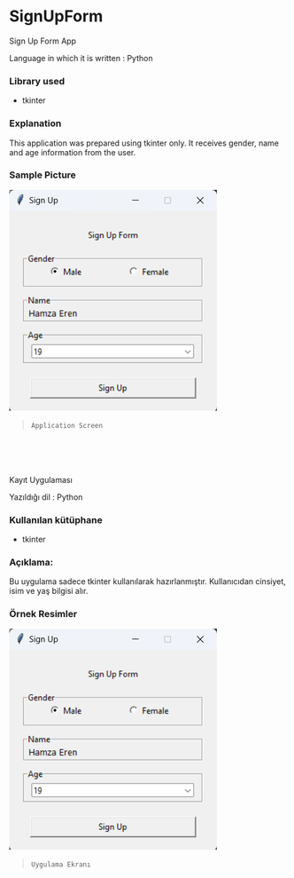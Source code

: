 # SignUpForm
Sign Up Form App

Language in which it is written : Python

### Library used
* tkinter

### Explanation
This application was prepared using tkinter only. It receives gender, name and age information from the user.

### Sample Picture
![Application Screen](https://github.com/Hamza-Eren/SignUpForm/blob/main/SignUpForm.png)
> `Application Screen`

<br><br><br><br>
Kayıt Uygulaması

Yazıldığı dil : Python

### Kullanılan kütüphane
* tkinter

### Açıklama:
Bu uygulama sadece tkinter kullanılarak hazırlanmıştır. Kullanıcıdan cinsiyet, isim ve yaş bilgisi alır.

### Örnek Resimler
![Uygulama Ekranı](https://github.com/Hamza-Eren/SignUpForm/blob/main/SignUpForm.png)
> `Uygulama Ekranı`
